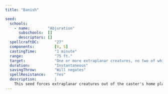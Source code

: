 ```yaml
---
title: "Banish"

seed:
  schools:
    - name:        "Abjuration"
      subschools:  []
      descriptors: []
  spellcraftDC:       "27"
  components:         [V, S]
  castingTime:        "1 minute"
  range:              "75 ft."
  target:             "One or more extraplanar creatures, no two of which can be more than 30 ft. apart"
  duration:           "Instantaneous"
  savingThrow:        "Will negates"
  spellResistance:    "Yes"
  description:        |
    This seed forces extraplanar creatures out of the caster's home plane. The caster can banish up to 14 HD of extraplanar creatures. For each additional 2 HD of extraplanar creatures banished, increase the Spellcraft DC by +1. To specify a type or sub-type of creature other than outsider to be banished, increase the Spellcraft DC by +20.
---
```

